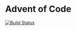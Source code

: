 # Advent of Code

[![Build Status](https://travis-ci.org/zaporylie/adventofcode.svg?branch=2018)](https://travis-ci.org/zaporylie/adventofcode)

